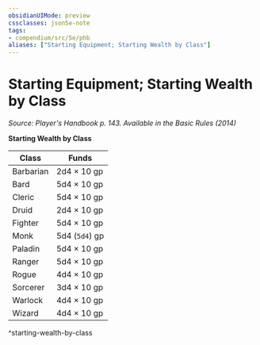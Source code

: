 ```yaml
---
obsidianUIMode: preview
cssclasses: json5e-note
tags:
- compendium/src/5e/phb
aliases: ["Starting Equipment; Starting Wealth by Class"]
---
```

# Starting Equipment; Starting Wealth by Class
*Source: Player's Handbook p. 143. Available in the Basic Rules (2014)* 

**Starting Wealth by Class**

| Class | Funds |
|-------|-------|
| Barbarian | 2d4 × 10 gp |
| Bard | 5d4 × 10 gp |
| Cleric | 5d4 × 10 gp |
| Druid | 2d4 × 10 gp |
| Fighter | 5d4 × 10 gp |
| Monk | 5d4 (`5d4`) gp |
| Paladin | 5d4 × 10 gp |
| Ranger | 5d4 × 10 gp |
| Rogue | 4d4 × 10 gp |
| Sorcerer | 3d4 × 10 gp |
| Warlock | 4d4 × 10 gp |
| Wizard | 4d4 × 10 gp |
^starting-wealth-by-class